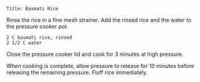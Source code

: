 ~~~ recipe-info
Title: Basmati Rice
~~~

Rinse the rice in a fine mesh strainer. Add the rinsed rice and the water to the pressure cooker pot.

~~~ recipe-ingredients
2 C basmati rice, rinsed
2 1/2 C water
~~~

Close the pressure cooker lid and cook for 3 minutes at high pressure.

When cooking is complete, allow pressure to release for 10 minutes before releasing the remaining
pressure. Fluff rice immediately.
